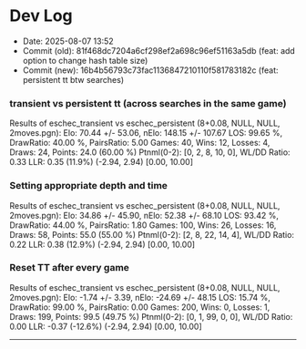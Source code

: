 # Dev Log

* Date: 2025-08-07 13:52
* Commit (old): 81f468dc7204a6cf298ef2a698c96ef51163a5db (feat: add option to change hash table size)
* Commit (new): 16b4b56793c73fac1136847210110f581783182c (feat: persistent tt btw searches)
### transient vs persistent tt (across searches in the same game)
Results of eschec_transient vs eschec_persistent (8+0.08, NULL, NULL, 2moves.pgn):
Elo: 70.44 +/- 53.06, nElo: 148.15 +/- 107.67
LOS: 99.65 %, DrawRatio: 40.00 %, PairsRatio: 5.00
Games: 40, Wins: 12, Losses: 4, Draws: 24, Points: 24.0 (60.00 %)
Ptnml(0-2): [0, 2, 8, 10, 0], WL/DD Ratio: 0.33
LLR: 0.35 (11.9%) (-2.94, 2.94) [0.00, 10.00]

### Setting appropriate depth and time
Results of eschec_transient vs eschec_persistent (8+0.08, NULL, NULL, 2moves.pgn):
Elo: 34.86 +/- 45.90, nElo: 52.38 +/- 68.10
LOS: 93.42 %, DrawRatio: 44.00 %, PairsRatio: 1.80
Games: 100, Wins: 26, Losses: 16, Draws: 58, Points: 55.0 (55.00 %)
Ptnml(0-2): [2, 8, 22, 14, 4], WL/DD Ratio: 0.22
LLR: 0.38 (12.9%) (-2.94, 2.94) [0.00, 10.00]

### Reset TT after every game
Results of eschec_transient vs eschec_persistent (8+0.08, NULL, NULL, 2moves.pgn):
Elo: -1.74 +/- 3.39, nElo: -24.69 +/- 48.15
LOS: 15.74 %, DrawRatio: 99.00 %, PairsRatio: 0.00
Games: 200, Wins: 0, Losses: 1, Draws: 199, Points: 99.5 (49.75 %)
Ptnml(0-2): [0, 1, 99, 0, 0], WL/DD Ratio: 0.00
LLR: -0.37 (-12.6%) (-2.94, 2.94) [0.00, 10.00]

----
